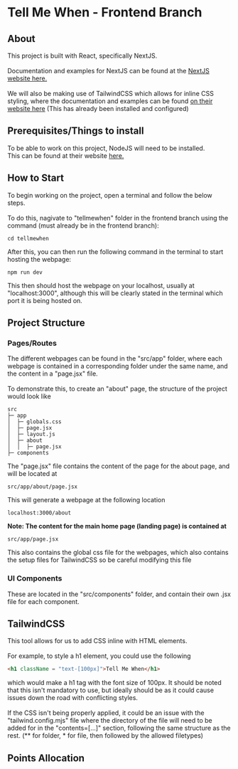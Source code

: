 # Tell Me When - Frontend Branch
## About
This project is built with React, specifically NextJS.<br><br>
Documentation and examples for NextJS can be found at the [NextJS website here.](https://nextjs.org/docs)
<br><br>
We will also be making use of TailwindCSS which allows for inline CSS styling, where the documentation and examples can be found [on their website here](https://tailwindcss.com/docs/installation) (This has already been installed and configured)

## Prerequisites/Things to install
To be able to work on this project, NodeJS will need to be installed.<br>
This can be found at their website [here.](https://nodejs.org/en)

## How to Start
To begin working on the project, open a terminal and follow the below steps.
<br><br>
To do this, nagivate to "tellmewhen" folder in the frontend branch using the command (must already be in the frontend branch):
```command
cd tellmewhen
```
After this, you can then run the following command in the terminal to start hosting the webpage:
```command
npm run dev
```
This then should host the webpage on your localhost, usually at "localhost:3000", although this will be clearly stated in the terminal which port it is being hosted on.

## Project Structure
### Pages/Routes
The different webpages can be found in the "src/app" folder, where each webpage is contained in a corresponding folder under the same name, and the content in a "page.jsx" file.<br><br>
To demonstrate this, to create an "about" page, the structure of the project would look like

```tree
src
├─ app
│  ├─ globals.css
│  ├─ page.jsx
│  ├─ layout.js
│  ├─ about
│  │  ├─ page.jsx
├─ components

```

The "page.jsx" file contains the content of the page for the about page, and will be located at 
```location
src/app/about/page.jsx
```
This will generate a webpage at the following location

```url
localhost:3000/about
```

**Note: The content for the main home page (landing page) is contained at**
```location
src/app/page.jsx
```
This also contains the global css file for the webpages, which also contains the setup files for TailwindCSS so be careful modifying this file
### UI Components
These are located in the "src/components" folder, and contain their own .jsx file for each component.

## TailwindCSS
This tool allows for us to add CSS inline with HTML elements.<br><br>
For example, to style a h1 element, you could use the following
```html
<h1 className = "text-[100px]">Tell Me When</h1>
```
which would make a h1 tag with the font size of 100px. It should be noted that this isn't mandatory to use, but ideally should be as it could cause issues down the road with conflicting styles.<br><br>
If the CSS isn't being properly applied, it could be an issue with the "tailwind.config.mjs" file where the directory of the file will need to be added for in the "contents=[...]" section, following the same structure as the rest. (** for folder, * for file, then followed by the allowed filetypes)
## Points Allocation